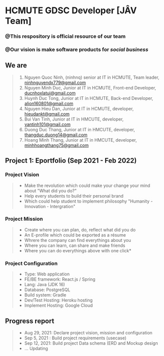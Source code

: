 # HCMUTE GDSC Developer [JÂV Team]
### @This respository is official resource of our team
### @Our vision is make software products for *social business* 
## **We are**
>1. Nguyen Quoc Ninh, (ninhnq) senior at  IT in HCMUTE, Team leader, ninhnguyendx779@gmail.com
>2. Nguyen Minh Duc, Junior at IT in HCMUTE, Front-end Developer, ducnhoxlatui@gmail.com
>3. Huynh Duc Tong, Junior at IT in HCMUTE, Back-end Developer, alion160801@gmail.com
>4. Nguyen Hieu Dan, Junior at IT in HCMUTE, developer, hieudankt@gmail.com
>5. Bui Van Tinh, Junior at IT in HMCUTE, developer, vantinh101@gmail.com
>6. Duong Duc Thang, Junior at IT in HMCUTE, developer, thangduc.duong14@gmail.com
>7. Hoang Minh Thang, Junior at IT in HMCUTE, developer, minhhoangthang75@gmail.com

## Project 1: Eportfolio (Sep 2021 - Feb 2022)
### Project Vision
>* Make the revolution which could make your change your mind about "What did you do?"
>* Help every students to build their personal brand
>* Which could help student to implement philosophy "Humanity - Innovation - Intergration" 
### Project Mission
>* Create where you can plan, do, reflect what did you do
>* An E-profile which could be exported as a résume  
>* Whrere the company can find everythings about you
>* Where you can learn, can share and make friends
>* Where you can do everythings above with one click* 
### Project Configuration
>* Type: Web application 
>* FE/BE framework: React.js / Spring
>* Lang: Java (JDK 16) 
>* Database: PostgreSQL
>* Build system: Gradle 
>* Dev/Test Hosting: Heroku hosting
>* Implement Hosting: Google Cloud
## Progress report 
>* Aug 29, 2021: Declare project vision, mission and configuration
>* Sep 5, 2021 : Build project requirements (usecase)
>* Sep 12, 2021: Build project Data schema (ERD and Mockup design
>* ... Updating



